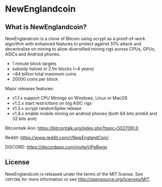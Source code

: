 NewEnglandcoin
================================


What is NewEnglandcoin?
----------------

NewEnglandcoin is a clone of Bitcoin using scrypt as a proof-of-work algorithm with enhanced features to protect against 51% attack 
and decentralize on mining to allow diversified mining rigs across CPUs, GPUs, ASICs and Android phones.
 - 1 minute block targets
 - subsidy halves in 2.1m blocks (~4 years)
 - ~84 billion total maximum coins
 - 20000 coins per block

Major releases features:
 - v1.1.x support CPU Minings on Windows, Linux or MacOS
 - v1.2.x start restrictions on big ASIC rigs
 - v1.3.x scrypt randomSpike release
 - v1.4.x enable mobile mining on android phones (both 64 bits arm64 and 32 bits arm)


Bitcointalk Ann: https://bitcointalk.org/index.php?topic=5027091.0

Reddit: https://www.reddit.com/r/NewEnglandCoin/

DISCORD: https://discordapp.com/invite/UPeBwgs


License
-------

NewEnglandcoin is released under the terms of the MIT license. See `COPYING` for more
information or see http://opensource.org/licenses/MIT.


